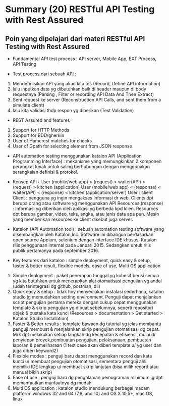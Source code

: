 # Summary (20) RESTful API Testing with Rest Assured
## Poin yang dipelajari dari materi RESTful API Testing with Rest Assured

- Fundamental API test process : API server, Mobile App, EXT Process, API Testing

- Test process dari sebuah API :
1.	Mendefinisikan API yang akan kita tes (Record, Define API information)
2.	lalu inputkan data yg dibutuhkan baik di header maupun di body requestnya (Parsing , Filter or recording API Data And Then Extract)
3.	Sent request ke server (Reconstruction API Calls, and sent them from a simulate client)
4.	lalu kita validasi thdp respon yg diberikan (Test Validation)

- REST Assured and features 
1.	Support for HTTP Methods
2.	Support for BDD/gherkin
3.	User of Hamcrest matches for checks
4.	User of Gpath for selecting element from JSON response

- API automation testing menggunakan katalon
API (Application Programming Interface) : mekanisme yang memungkinkan 2 komponen perangkat lunak untuk saling berhubungan dengan menggunakan serangkaian definisi & protokol.

- Konsep API :
User (mobile/web app) > (request) > waiter(API) > (request) > kitchen (application)
User (mobile/web app) < (response) < waiter(API) < (response) < kitchen (application/server)
User : client
Client : pengguna yg ingin mengakses informasi dr web. Clients dpt berupa orang atau software yg menggunakan API
Resources (response) : informasi yg diberikan oleh aplikasi yg berbeda kpd klien. Resources dpt berupa gambar, video, teks, angka, atau jenis data apa pun. Mesin yang memberikan resources ke client disebut juga server.

- Katalon (API Automation tool) : sebuah automation testing software yang dikembangkan oleh Katalon,Inc. Software ini dibangun berdasarkan open source Appium, selenium dengan interface IDE khusus. Katalon rilis penggunaan internal pada Januari 2015. Sedangkan untuk rilis publik pertamanya pada september 2016.

- Key features dari katalon : simple deployment, quick easy & setup, faster & better result, flexible models, ease of use, Multi OS application
1. Simple deployment : paket penerapan tunggal yg kohesif berisi semua yg kita butuhkan untuk menerapkan alat otomatisasi pengujian yg andal (udah terintegrasi dg github, postman, dll)
2. Quick easy & setup : tidak hny menyediakan instalasi sederhana, katalon studio jg memudahkan setting environment. Penguji dapat menjalankan script pengujian pertama mereka dengan cukup cepat menggunakan template & skrip pengujian yg dibuat sebelumnya, seperti repositori objek & pustaka kata kunci (Resources > documentation > Get started > Katalon Studio Installation)
3. Faster & Better results : template bawaan dg tutorial yg jelas membantu penguji membuat & menjalankan skrip pengujian otomatisasi dg cepat. Mrk dpt melakukan setiap langkah dg kecepatan & efisiensi, mulai dr penyiapan proyek,pembuatan pengujian, pelaksanaan, pembuatan laporan & pemeliharaan (1 test case akan diberi template u/ yg user dan juga diberi keyword2)
4. Flexible modes : penguji baru dapat menggunakan record dan kata kunci u/ membuat pengujian otomatisasi, sementara penguji ahli memiliki IDE lengkap u/ membuat skrip lanjutan (bisa milih record atau manual bikin skrip)
5. Ease of use : penguji baru dg pengalaman pemograman minimum jg dpt memanfaatkan manfaatnya dg mudah
6. Multi OS application : katalon studio mendukung berbagai macam platform :windows 32 and 64 (7,8, and 10) and OS X 10,5+, mac OS, linux
